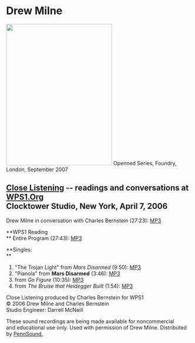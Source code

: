 Drew Milne
==========

<img src="images/Milne-Drew._London_2007.JPG" width="288" height="384" />  
Openned
Series, Foundry, London, September 2007  
  

[Close Listening](Close-Listening.php) -- readings and conversations at [WPS1.Org](http://www.wps1.org)  
Clocktower Studio, New York, April 7, 2006
---------------------------------------------------------------------------------------------------------

Drew Milne in conversation with Charles Bernstein (27:23): [MP3](http://media.sas.upenn.edu/pennsound/authors/Milne/Close-Lstening/Milne-Drew_intrvw-w-Charles-Bernstein_WPS1_NY_4-7-06.mp3)

**WPS1 Reading  
**
Entire Program (27:43): [MP3](http://media.sas.upenn.edu/pennsound/authors/Milne/Close-Lstening/Milne-Drew_full-readng_WPS1_NY_4-7-06.mp3)

**Singles:  
**

1.  "The Trojan Light" from *Mars Disarmed* (9:50): [MP3](http://media.sas.upenn.edu/pennsound/authors/Milne/Close-Lstening/Milne-Drew_01_Trojan-Light_WPS1_NY_4-7-06.mp3)
2.  "Pianola" from **Mars Disarmed** (3:46): [MP3](http://media.sas.upenn.edu/pennsound/authors/Milne/Close-Lstening/Milne-Drew_02_Pianola_WPS1_NY_4-7-06.mp3)
3.  from *Go Figure* (10:35): [MP3](http://media.sas.upenn.edu/pennsound/authors/Milne/Close-Lstening/Milne-Drew_03_frm-Go-Figure_WPS1_NY_4-7-06.mp3)
4.  from *The Bruise that Heidegger Built* (1:54): [MP3](http://media.sas.upenn.edu/pennsound/authors/Milne/Close-Lstening/Milne-Drew_04_Bruise-that-Heidegger-Built_WPS1_NY_4-7-06.mp3)

Close Listening produced by Charles Bernstein for WPS1  
© 2006 Drew Milne and Charles Bernstein  
Studio Engineer: Darrell McNeill

These sound recordings are being made available for noncommercial  
and educational
use only. Used with permission of Drew Milne. Distributed by [PennSound.](../index.html)
